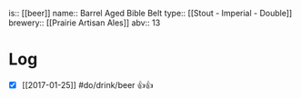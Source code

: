 is:: [[beer]]
name:: Barrel Aged Bible Belt
type:: [[Stout - Imperial - Double]]
brewery:: [[Prairie Artisan Ales]]
abv:: 13

# Log
- [x] [[2017-01-25]] #do/drink/beer 👍👍
